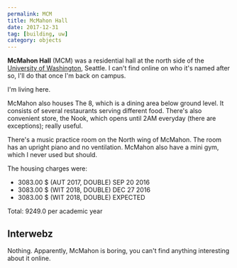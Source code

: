 ```yaml
---
permalink: MCM
title: McMahon Hall
date: 2017-12-31
tag: [building, uw]
category: objects
---
```


**McMahon Hall** (MCM) was a residential hall at the north side of the [University of Washington](uw), Seattle. I can't find online on who it's named after so, I'll do that once I'm back on campus.

I'm living here.

McMahon also houses The 8, which is a dining area below ground level. It consists of several restaurants serving different food. There's also convenient store, the Nook, which opens until 2AM everyday (there are exceptions); really useful.

There's a music practice room on the North wing of McMahon. The room has an upright piano and no ventilation. McMahon also have a mini gym, which I never used but should.

The housing charges were:

* 3083.00	$ (AUT 2017, DOUBLE) SEP 20 2016
* 3083.00	$ (WIT 2018, DOUBLE) DEC 27 2016
* 3083.00	$ (WIT 2018, DOUBLE) EXPECTED

Total: 9249.0 per academic year

## Interwebz

Nothing. Apparently, McMahon is boring, you can't find anything interesting about it online.

